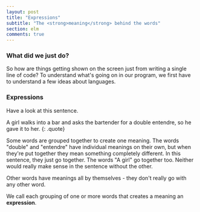 ```yaml
---
layout: post
title: "Expressions"
subtitle: "The <strong>meaning</strong> behind the words"
section: elm
comments: true
---
```


### What did we just do?

So how are things getting shown on the screen just from writing a single line of code? To understand what's going on in our program, we first have to understand a few ideas about languages.

### Expressions

Have a look at this sentence.

A girl walks into a bar and asks the bartender for a double entendre, so he gave it to her.
{: .quote}

Some words are grouped together to create one meaning. The words "double" and "entendre" have individual meanings on their own, but when they're put together they mean something completely different. In this sentence, they just go together. The words "A girl" go together too. Neither would really make sense in the sentence without the other.

Other words have meanings all by themselves - they don't really go with any other word.

We call each grouping of one or more words that creates a meaning an **expression**.

